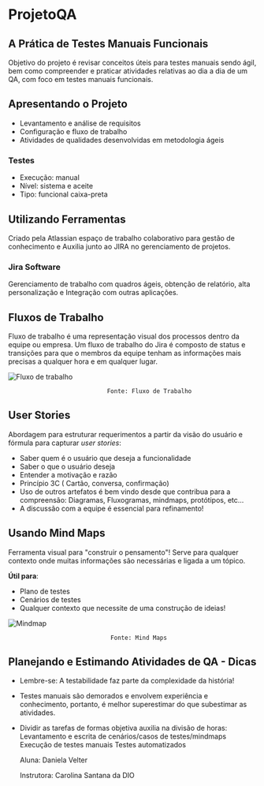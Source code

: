 # ProjetoQA

## A Prática de Testes Manuais Funcionais

Objetivo do projeto é revisar conceitos úteis para testes manuais sendo ágil, bem como compreender e praticar atividades 
relativas ao dia a dia de um QA, com foco em testes manuais funcionais.

## Apresentando o Projeto

* Levantamento e análise de requisitos
* Configuração e fluxo de trabalho
* Atividades de qualidades desenvolvidas em metodologia ágeis

### Testes

* Execução: manual
* Nível: sistema e aceite
* Tipo: funcional caixa-preta

## Utilizando Ferramentas

Criado pela Atlassian espaço de trabalho colaborativo para gestão de conhecimento e Auxilia junto ao JIRA no gerenciamento de projetos.

### Jira Software

Gerenciamento de trabalho com quadros ágeis, obtenção de relatório, alta personalização e Integração com outras aplicações.

## Fluxos de Trabalho

Fluxo de trabalho é uma representação visual dos processos dentro da equipe ou empresa. Um fluxo de trabalho do Jira é composto 
de status e transições para que o membros da equipe tenham as informações mais precisas a qualquer hora e em qualquer lugar.


![Fluxo de trabalho](https://user-images.githubusercontent.com/106537496/208324052-a74b0f44-7dae-4e8b-8d75-51faaf6a2f41.png)

                                Fonte: Fluxo de Trabalho

## User Stories

Abordagem para estruturar requerimentos a partir da visão do usuário e fórmula para capturar _user stories_:

* Saber quem é o usuário que deseja a funcionalidade
* Saber o que o usuário deseja
* Entender a motivação e razão
* Princípio 3C ( Cartão, conversa, confirmação)
* Uso de outros artefatos é bem vindo desde que contribua para a compreensão: Diagramas, Fluxogramas, mindmaps, protótipos, etc...
* A discussão com a equipe é essencial para refinamento!

## Usando Mind Maps

Ferramenta visual para "construir o pensamento"! Serve para qualquer contexto onde muitas informações são necessárias e ligada a um tópico.

**Útil para**: 
* Plano de testes
* Cenários de testes
* Qualquer contexto que necessite de uma construção de ideias!

![Mindmap](https://user-images.githubusercontent.com/106537496/208324838-a3e1fc04-1b6e-4494-a427-9be8ff1c78a9.png)

                                 Fonte: Mind Maps
                                 
                                 


## Planejando e Estimando Atividades de QA - Dicas

* Lembre-se: A testabilidade faz parte da complexidade da história!
* Testes manuais são demorados e envolvem experiência e conhecimento, portanto, é melhor superestimar do que subestimar as atividades.
* Dividir as tarefas de formas objetiva auxilia na divisão de horas:
  Levantamento e escrita de cenários/casos de testes/mindmaps
  Execução de testes manuais
  Testes automatizados
  
  
  
  Aluna: Daniela Velter
  
  
  Instrutora: Carolina Santana da DIO




